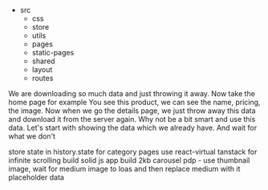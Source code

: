 - src
    - css
    - store
    - utils
    - pages
    - static-pages
    - shared
    - layout
    - routes

We are downloading so much data and just throwing it away.
Now take the home page for example
You see this product, we can see the name, pricing, the image. 
Now when we go the details page, we just throw away this data and download it from the server again.
Why not be a bit smart and use this data.
Let's start with showing the data which we already have.
And wait for what we don't


store state in history.state for category pages
use react-virtual tanstack for infinite scrolling
build solid js app
build 2kb carousel
pdp - use thumbnail image, wait for medium image to loas and then replace medium with it
placeholder data
